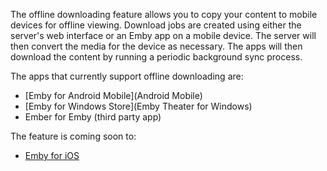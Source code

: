 The offline downloading feature allows you to copy your content to mobile devices for offline viewing. Download jobs are created using either the server's web interface or an Emby app on a mobile device. The server will then convert the media for the device as necessary. The apps will then download the content by running a periodic background sync process.

The apps that currently support offline downloading are:

* [Emby for Android Mobile](Android Mobile)
* [Emby for Windows Store](Emby Theater for Windows)
* Ember for Emby (third party app)

The feature is coming soon to:

* [Emby for iOS](iOS)
